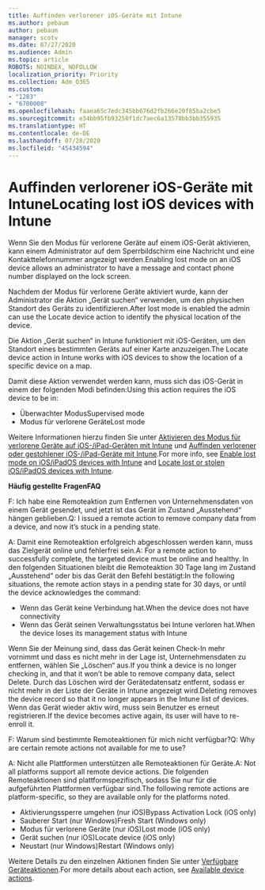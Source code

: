 ```yaml
---
title: Auffinden verlorener iOS-Geräte mit Intune
ms.author: pebaum
author: pebaum
manager: scotv
ms.date: 07/27/2020
ms.audience: Admin
ms.topic: article
ROBOTS: NOINDEX, NOFOLLOW
localization_priority: Priority
ms.collection: Adm_O365
ms.custom:
- "1283"
- "6700008"
ms.openlocfilehash: faaea65c7edc345bb676d2fb266e20f85ba2cbe5
ms.sourcegitcommit: e34bb95fb93250f1dc7aec6a13578bb3bb355935
ms.translationtype: HT
ms.contentlocale: de-DE
ms.lasthandoff: 07/28/2020
ms.locfileid: "45434594"
---
```

# <a name="locating-lost-ios-devices-with-intune"></a><span data-ttu-id="ff813-102">Auffinden verlorener iOS-Geräte mit Intune</span><span class="sxs-lookup"><span data-stu-id="ff813-102">Locating lost iOS devices with Intune</span></span>

<span data-ttu-id="ff813-103">Wenn Sie den Modus für verlorene Geräte auf einem iOS-Gerät aktivieren, kann einem Administrator auf dem Sperrbildschirm eine Nachricht und eine Kontakttelefonnummer angezeigt werden.</span><span class="sxs-lookup"><span data-stu-id="ff813-103">Enabling lost mode on an iOS device allows an administrator to have a message and contact phone number displayed on the lock screen.</span></span>

<span data-ttu-id="ff813-104">Nachdem der Modus für verlorene Geräte aktiviert wurde, kann der Administrator die Aktion „Gerät suchen“ verwenden, um den physischen Standort des Geräts zu identifizieren.</span><span class="sxs-lookup"><span data-stu-id="ff813-104">After lost mode is enabled the admin can use the Locate device action to identify the physical location of the device.</span></span>

<span data-ttu-id="ff813-105">Die Aktion „Gerät suchen“ in Intune funktioniert mit iOS-Geräten, um den Standort eines bestimmten Geräts auf einer Karte anzuzeigen.</span><span class="sxs-lookup"><span data-stu-id="ff813-105">The Locate device action in Intune works with iOS devices to show the location of a specific device on a map.</span></span>

<span data-ttu-id="ff813-106">Damit diese Aktion verwendet werden kann, muss sich das iOS-Gerät in einem der folgenden Modi befinden:</span><span class="sxs-lookup"><span data-stu-id="ff813-106">Using this action requires the iOS device to be in:</span></span>

- <span data-ttu-id="ff813-107">Überwachter Modus</span><span class="sxs-lookup"><span data-stu-id="ff813-107">Supervised mode</span></span>
- <span data-ttu-id="ff813-108">Modus für verlorene Geräte</span><span class="sxs-lookup"><span data-stu-id="ff813-108">Lost mode</span></span>

<span data-ttu-id="ff813-109">Weitere Informationen hierzu finden Sie unter [Aktivieren des Modus für verlorene Geräte auf iOS-/iPad-Geräten mit Intune](https://docs.microsoft.com/intune/device-lost-mode) und [Auffinden verlorener oder gestohlener iOS-/iPad-Geräte mit Intune](https://docs.microsoft.com/intune/device-locate).</span><span class="sxs-lookup"><span data-stu-id="ff813-109">For more info, see [Enable lost mode on iOS/iPadOS devices with Intune](https://docs.microsoft.com/intune/device-lost-mode) and [Locate lost or stolen iOS/iPadOS devices with Intune](https://docs.microsoft.com/intune/device-locate).</span></span>

<span data-ttu-id="ff813-110">**Häufig gestellte Fragen**</span><span class="sxs-lookup"><span data-stu-id="ff813-110">**FAQ**</span></span>

<span data-ttu-id="ff813-111">F: Ich habe eine Remoteaktion zum Entfernen von Unternehmensdaten von einem Gerät gesendet, und jetzt ist das Gerät im Zustand „Ausstehend“ hängen geblieben.</span><span class="sxs-lookup"><span data-stu-id="ff813-111">Q: I issued a remote action to remove company data from a device, and now it’s stuck in a pending state.</span></span>

<span data-ttu-id="ff813-112">A: Damit eine Remoteaktion erfolgreich abgeschlossen werden kann, muss das Zielgerät online und fehlerfrei sein.</span><span class="sxs-lookup"><span data-stu-id="ff813-112">A: For a remote action to successfully complete, the targeted device must be online and healthy.</span></span> <span data-ttu-id="ff813-113">In den folgenden Situationen bleibt die Remoteaktion 30 Tage lang im Zustand „Ausstehend“ oder bis das Gerät den Befehl bestätigt:</span><span class="sxs-lookup"><span data-stu-id="ff813-113">In the following situations, the remote action stays in a pending state for 30 days, or until the device acknowledges the command:</span></span>

- <span data-ttu-id="ff813-114">Wenn das Gerät keine Verbindung hat.</span><span class="sxs-lookup"><span data-stu-id="ff813-114">When the device does not have connectivity</span></span>
- <span data-ttu-id="ff813-115">Wenn das Gerät seinen Verwaltungsstatus bei Intune verloren hat.</span><span class="sxs-lookup"><span data-stu-id="ff813-115">When the device loses its management status with Intune</span></span>

<span data-ttu-id="ff813-116">Wenn Sie der Meinung sind, dass das Gerät keinen Check-In mehr vornimmt und dass es nicht mehr in der Lage ist, Unternehmensdaten zu entfernen, wählen Sie „Löschen“ aus.</span><span class="sxs-lookup"><span data-stu-id="ff813-116">If you think a device is no longer checking in, and that it won’t be able to remove company data, select Delete.</span></span> <span data-ttu-id="ff813-117">Durch das Löschen wird der Gerätedatensatz entfernt, sodass er nicht mehr in der Liste der Geräte in Intune angezeigt wird.</span><span class="sxs-lookup"><span data-stu-id="ff813-117">Deleting removes the device record so that it no longer appears in the Intune list of devices.</span></span> <span data-ttu-id="ff813-118">Wenn das Gerät wieder aktiv wird, muss sein Benutzer es erneut registrieren.</span><span class="sxs-lookup"><span data-stu-id="ff813-118">If the device becomes active again, its user will have to re-enroll it.</span></span>

<span data-ttu-id="ff813-119">F: Warum sind bestimmte Remoteaktionen für mich nicht verfügbar?</span><span class="sxs-lookup"><span data-stu-id="ff813-119">Q: Why are certain remote actions not available for me to use?</span></span>

<span data-ttu-id="ff813-120">A: Nicht alle Plattformen unterstützen alle Remoteaktionen für Geräte.</span><span class="sxs-lookup"><span data-stu-id="ff813-120">A: Not all platforms support all remote device actions.</span></span> <span data-ttu-id="ff813-121">Die folgenden Remoteaktionen sind plattformspezifisch, sodass Sie nur für die aufgeführten Plattformen verfügbar sind.</span><span class="sxs-lookup"><span data-stu-id="ff813-121">The following remote actions are platform-specific, so they are available only for the platforms noted.</span></span>

- <span data-ttu-id="ff813-122">Aktivierungssperre umgehen (nur iOS)</span><span class="sxs-lookup"><span data-stu-id="ff813-122">Bypass Activation Lock (iOS only)</span></span>
- <span data-ttu-id="ff813-123">Sauberer Start (nur Windows)</span><span class="sxs-lookup"><span data-stu-id="ff813-123">Fresh Start (Windows only)</span></span>
- <span data-ttu-id="ff813-124">Modus für verlorene Geräte (nur iOS)</span><span class="sxs-lookup"><span data-stu-id="ff813-124">Lost mode (iOS only)</span></span>
- <span data-ttu-id="ff813-125">Gerät suchen (nur iOS)</span><span class="sxs-lookup"><span data-stu-id="ff813-125">Locate device (iOS only)</span></span>
- <span data-ttu-id="ff813-126">Neustart (nur Windows)</span><span class="sxs-lookup"><span data-stu-id="ff813-126">Restart (Windows only)</span></span>

<span data-ttu-id="ff813-127">Weitere Details zu den einzelnen Aktionen finden Sie unter [Verfügbare Geräteaktionen](https://docs.microsoft.com/intune/device-management#available-device-actions).</span><span class="sxs-lookup"><span data-stu-id="ff813-127">For more details about each action, see [Available device actions](https://docs.microsoft.com/intune/device-management#available-device-actions).</span></span>